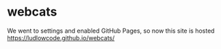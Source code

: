 # webcats
We went to settings and enabled GitHub Pages, so now this site is hosted https://ludlowcode.github.io/webcats/
